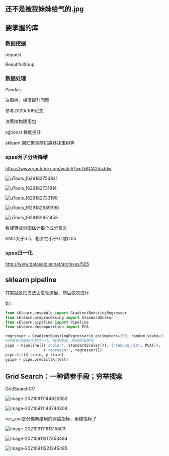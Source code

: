 ## 还不是被我妹妹给气的.jpg

## 要掌握的库

### 数据挖掘

request

BeautifulSoup

### 数据处理

Pandas



决策树，梯度提升问题

参考2020c109论文

决策树构建用包



xgboost 梯度提升

sklearn 回归聚类随机森林决策树等











### spss因子分析降维

https://www.youtube.com/watch?v=TkKCA2daJdw

![uTools_1629182753821](https://github.xutongxin.me/https://raw.githubusercontent.com/xutongxin1/PictureBed/master/img0/uTools_1629182753821.png)

![uTools_1629182731914](https://github.xutongxin.me/https://raw.githubusercontent.com/xutongxin1/PictureBed/master/img0/uTools_1629182731914.png)

![uTools_1629182723199](https://github.xutongxin.me/https://raw.githubusercontent.com/xutongxin1/PictureBed/master/img0/uTools_1629182723199.png)

![uTools_1629182689390](https://github.xutongxin.me/https://raw.githubusercontent.com/xutongxin1/PictureBed/master/img0/uTools_1629182689390.png)

![uTools_1629182651453](https://github.xutongxin.me/https://raw.githubusercontent.com/xutongxin1/PictureBed/master/img0/uTools_1629182651453.png)

看旋转成分图估计每个成分含义

KMO大于0.5，相关性小于0.1或0.05

### spss归一化

http://www.datasoldier.net/archives/505





## sklearn pipeline

其实就是把方法丢进管道里，然后依次进行

如：

```python
from sklearn.ensemble import GradientBoostingRegressor
from sklearn.preprocessing import StandardScaler
from sklearn.pipeline import Pipeline
from sklearn.decomposition import PCA

regressor = GradientBoostingRegressor(n_estimators=300, random_state=0)
#先做去均值和方差归一化，再做降维，再做梯度提升
pipe = Pipeline([('scaler', StandardScaler()), ('reduce_dim', PCA()),
                 ('regressor', regressor)])
pipe.fit(X_train, y_train)
ypipe = pipe.predict(X_test)
```

## Grid Search：一种调参手段；穷举搜索

GridSearchCV





![image-20210911144622052](https://github.xutongxin.me/https://raw.githubusercontent.com/xutongxin1/PictureBed/master/img0/image-20210911144622052.png)

![image-20210911144740304](https://github.xutongxin.me/https://raw.githubusercontent.com/xutongxin1/PictureBed/master/img0/image-20210911144740304.png)

roc_auc是分类网络用的评估指标，用错指标了

![image-20210911161315803](https://github.xutongxin.me/https://raw.githubusercontent.com/xutongxin1/PictureBed/master/img0/image-20210911161315803.png)



![image-20210911212353484](https://github.xutongxin.me/https://raw.githubusercontent.com/xutongxin1/PictureBed/master/img0/image-20210911212353484.png)

![image-20210911221345485](https://github.xutongxin.me/https://raw.githubusercontent.com/xutongxin1/PictureBed/master/img0/image-20210911221345485.png)
